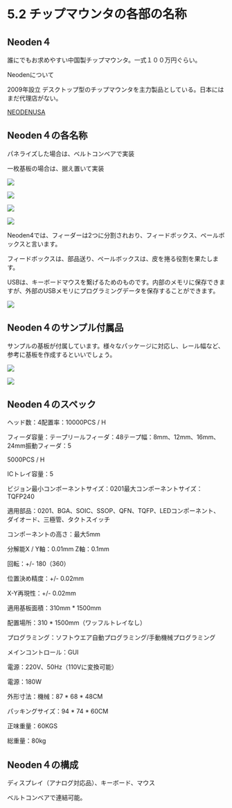 # 5.2 チップマウンタの各部の名称

## Neoden４

誰にでもお求めやすい中国製チップマウンタ。一式１００万円ぐらい。

Neodenについて

2009年設立 デスクトップ型のチップマウンタを主力製品としている。日本にはまだ代理店がない。

[NEODENUSA](https://neodenusa.com/)

## Neoden４の各名称

パネライズした場合は、ベルトコンベアで実装

一枚基板の場合は、据え置いて実装

![](./img/PIC001.JPG)

![](./img/PIC002.JPG)

![](./img/PIC003.JPG)

![](./img/PIC010.JPG)

Neoden4では、フィーダーは2つに分割されおり、フィードボックス、ペールボックスと言います。

フィードボックスは、部品送り、ペールボックスは、皮を捲る役割を果たします。

USBは、キーボードマウスを繋げるためのものです。内部のメモリに保存できますが、外部のUSBメモリにプログラミングデータを保存することができます。

![](./img/PIC013.JPG)

## Neoden４のサンプル付属品

サンプルの基板が付属しています。様々なパッケージに対応し、レール幅など、参考に基板を作成するといいでしょう。

![](./img/PIC009.JPG)

![](./img/PIC009.JPG)

## Neoden４のスペック

ヘッド数：4配置率：10000PCS / H

フィーダ容量：テープリールフィーダ：48テープ幅：8mm、12mm、16mm、24mm振動フィーダ：5

5000PCS / H

ICトレイ容量：5

ビジョン最小コンポーネントサイズ：0201最大コンポーネントサイズ：TQFP240

適用部品：0201、BGA、SOIC、SSOP、QFN、TQFP、LEDコンポーネント、ダイオード、三極管、タクトスイッチ

コンポーネントの高さ：最大5mm

分解能X / Y軸：0.01mm Z軸：0.1mm

回転：+/- 180（360）

位置決め精度：+/- 0.02mm

X-Y再現性：+/- 0.02mm

適用基板面積：310mm * 1500mm

配置場所：310 * 1500mm（ワッフルトレイなし）

プログラミング：ソフトウエア自動プログラミング/手動機械プログラミング

メインコントロール：GUI

電源：220V、50Hz（110Vに変換可能）

電源：180W

外形寸法：機械：87 * 68 * 48CM

パッキングサイズ：94 * 74 * 60CM

正味重量：60KGS

総重量：80kg

## Neoden４の構成

ディスプレイ（アナログ対応品）、キーボード、マウス

ベルトコンベアで連結可能。
